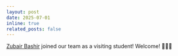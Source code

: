 ```yaml
---
layout: post
date: 2025-07-01
inline: true
related_posts: false
---
```

[Zubair Bashir](https://www.linkedin.com/in/zubairb/) joined our team as a visiting student! Welcome! 🎉🎉🎉 
